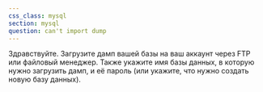 ```yaml
---
css_class: mysql
section: mysql
question: can't import dump
---
```

Здравствуйте. Загрузите дамп вашей базы на ваш аккаунт через FTP или файловый менеджер. Также укажите имя базы данных, в которую нужно загрузить дамп, и её пароль (или укажите, что нужно создать новую базу данных).